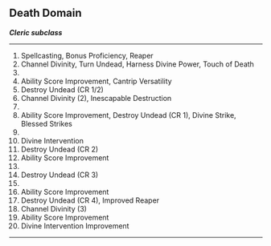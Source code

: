 ﻿## Death Domain

***Cleric subclass***

___
1. Spellcasting, Bonus Proficiency, Reaper
2. Channel Divinity, Turn Undead, Harness Divine Power, Touch of Death
3.  
4. Ability Score Improvement, Cantrip Versatility
5. Destroy Undead (CR 1/2)
6. Channel Divinity (2), Inescapable Destruction
7.  
8. Ability Score Improvement, Destroy Undead (CR 1), Divine Strike, Blessed Strikes
9.  
10. Divine Intervention
11. Destroy Undead (CR 2)
12. Ability Score Improvement
13.  
14. Destroy Undead (CR 3)
15.  
16. Ability Score Improvement
17. Destroy Undead (CR 4), Improved Reaper
18. Channel Divinity (3)
19. Ability Score Improvement
20. Divine Intervention Improvement

---
